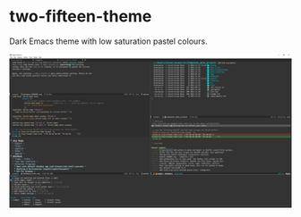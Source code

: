 # two-fifteen-theme
Dark Emacs theme with low saturation pastel colours.

![Screenshot](images/two-fifteen-theme-2025-02-09_23-38-15.png)
